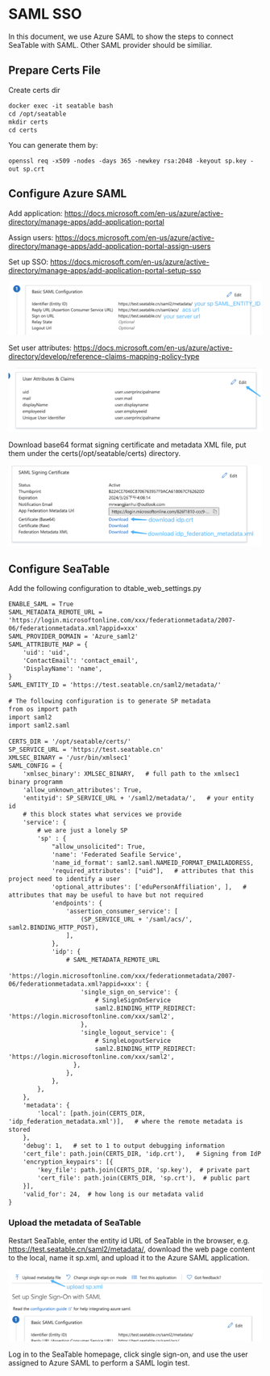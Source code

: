 # SAML SSO

In this document, we use Azure SAML to show the steps to connect SeaTable with SAML. Other SAML provider should be similiar.

## Prepare Certs File

Create certs dir

```
docker exec -it seatable bash
cd /opt/seatable
mkdir certs
cd certs
```

You can generate them by:

```
openssl req -x509 -nodes -days 365 -newkey rsa:2048 -keyout sp.key -out sp.crt
```

## Configure Azure SAML

Add application: <https://docs.microsoft.com/en-us/azure/active-directory/manage-apps/add-application-portal>

Assign users: <https://docs.microsoft.com/en-us/azure/active-directory/manage-apps/add-application-portal-assign-users>

Set up SSO: <https://docs.microsoft.com/en-us/azure/active-directory/manage-apps/add-application-portal-setup-sso>

![](../../images/auto-upload/003.png)

Set user attributes: <https://docs.microsoft.com/en-us/azure/active-directory/develop/reference-claims-mapping-policy-type>

![](../../images/auto-upload/004.png)

Download base64 format signing certificate and metadata XML file, put them under the certs(/opt/seatable/certs) directory.

![](../../images/auto-upload/001.png)

## Configure SeaTable

Add the following configuration to dtable_web_settings.py

```
ENABLE_SAML = True
SAML_METADATA_REMOTE_URL = 'https://login.microsoftonline.com/xxx/federationmetadata/2007-06/federationmetadata.xml?appid=xxx'
SAML_PROVIDER_DOMAIN = 'Azure_saml2'
SAML_ATTRIBUTE_MAP = {
    'uid': 'uid',
    'ContactEmail': 'contact_email',
    'DisplayName': 'name',
}
SAML_ENTITY_ID = 'https://test.seatable.cn/saml2/metadata/'

# The following configuration is to generate SP metadata
from os import path
import saml2
import saml2.saml

CERTS_DIR = '/opt/seatable/certs/'
SP_SERVICE_URL = 'https://test.seatable.cn'
XMLSEC_BINARY = '/usr/bin/xmlsec1'
SAML_CONFIG = {
    'xmlsec_binary': XMLSEC_BINARY,   # full path to the xmlsec1 binary programm
    'allow_unknown_attributes': True,
    'entityid': SP_SERVICE_URL + '/saml2/metadata/',   # your entity id
    # this block states what services we provide
    'service': {
        # we are just a lonely SP
        'sp' : {
            "allow_unsolicited": True,
            'name': 'Federated Seafile Service',
            'name_id_format': saml2.saml.NAMEID_FORMAT_EMAILADDRESS,
            'required_attributes': ["uid"],   # attributes that this project need to identify a user
            'optional_attributes': ['eduPersonAffiliation', ],   # attributes that may be useful to have but not required
            'endpoints': {
                'assertion_consumer_service': [
                    (SP_SERVICE_URL + '/saml/acs/', saml2.BINDING_HTTP_POST),
                ],
            },
            'idp': {
                # SAML_METADATA_REMOTE_URL
                'https://login.microsoftonline.com/xxx/federationmetadata/2007-06/federationmetadata.xml?appid=xxx': {
                    'single_sign_on_service': {
                        # SingleSignOnService
                        saml2.BINDING_HTTP_REDIRECT: 'https://login.microsoftonline.com/xxx/saml2',
                    },
                    'single_logout_service': {
                        # SingleLogoutService
                        saml2.BINDING_HTTP_REDIRECT: 'https://login.microsoftonline.com/xxx/saml2',
                  },
                },
            },
        },
    },
    'metadata': {
        'local': [path.join(CERTS_DIR, 'idp_federation_metadata.xml')],   # where the remote metadata is stored
    },
    'debug': 1,   # set to 1 to output debugging information
    'cert_file': path.join(CERTS_DIR, 'idp.crt'),   # Signing from IdP
    'encryption_keypairs': [{
        'key_file': path.join(CERTS_DIR, 'sp.key'),  # private part
        'cert_file': path.join(CERTS_DIR, 'sp.crt'),  # public part
    }],
    'valid_for': 24,  # how long is our metadata valid
}

```

### Upload the metadata of SeaTable

Restart SeaTable, enter the entity id URL of SeaTable in the browser, e.g. <https://test.seatable.cn/saml2/metadata/>, download the web page content to the local, name it sp.xml, and upload it to the Azure SAML application.

![](../../images/auto-upload/002.png)

Log in to the SeaTable homepage, click single sign-on, and use the user assigned to Azure SAML to perform a SAML login test.
